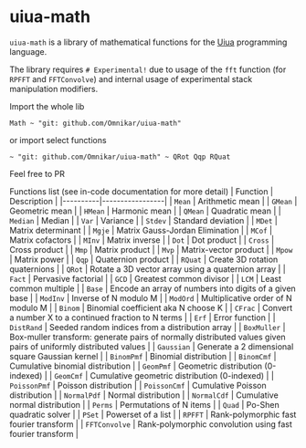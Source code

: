 # uiua-math
`uiua-math` is a library of mathematical functions for the [Uiua](https://uiua.org) programming language.

The library requires `# Experimental!` due to usage of the `fft` function (for `RPFFT` and `FFTConvolve`) and internal usage of experimental stack manipulation modifiers.

Import the whole lib
```uiua
Math ~ "git: github.com/Omnikar/uiua-math"
```
or import select functions
```uiua
~ "git: github.com/Omnikar/uiua-math" ~ QRot Qqp RQuat
```

Feel free to PR

Functions list (see in-code documentation for more detail)
| Function | Description     |
|----------|-----------------|
| `Mean`   | Arithmetic mean |
| `GMean` | Geometric mean |
| `HMean` | Harmonic mean |
| `QMean` | Quadratic mean |
| `Median` | Median |
| `Var` | Variance |
| `Stdev` | Standard deviation |
| `MDet` | Matrix determinant |
| `Mgje` | Matrix Gauss-Jordan Elimination |
| `MCof` | Matrix cofactors |
| `MInv` | Matrix inverse |
| `Dot` | Dot product |
| `Cross` | Cross product |
| `Mmp` | Matrix product |
| `Mvp` | Matrix-vector product |
| `Mpow` | Matrix power |
| `Qqp` | Quaternion product |
| `RQuat` | Create 3D rotation quaternions |
| `QRot` | Rotate a 3D vector array using a quaternion array |
| `Fact` | Pervasive factorial |
| `GCD` | Greatest common divisor |
| `LCM` | Least common multiple |
| `Base` | Encode an array of numbers into digits of a given base |
| `ModInv` | Inverse of N modulo M |
| `ModOrd` | Multiplicative order of N modulo M |
| `Binom` | Binomial coefficient aka N choose K |
| `CFrac` | Convert a number X to a continued fraction to N terms |
| `Erf` | Error function |
| `DistRand` | Seeded random indices from a distribution array |
| `BoxMuller` | Box-muller transform: generate pairs of normally distributed values given pairs of uniformly distributed values |
| `Gaussian` | Generate a 2 dimensional square Gaussian kernel |
| `BinomPmf` | Binomial distribution |
| `BinomCmf` | Cumulative binomial distribution |
| `GeomPmf` | Geometric distribution (0-indexed) |
| `GeomCmf` | Cumulative geometric distribution (0-indexed) |
| `PoissonPmf` | Poisson distribution |
| `PoissonCmf` | Cumulative Poisson distribution |
| `NormalPdf` | Normal distribution |
| `NormalCdf` | Cumulative normal distribution |
| `Perms` | Permutations of N items |
| `Quad` | Po-Shen quadratic solver |
| `PSet` | Powerset of a list |
| `RPFFT` | Rank-polymorphic fast fourier transform |
| `FFTConvolve` | Rank-polymorphic convolution using fast fourier transform |
